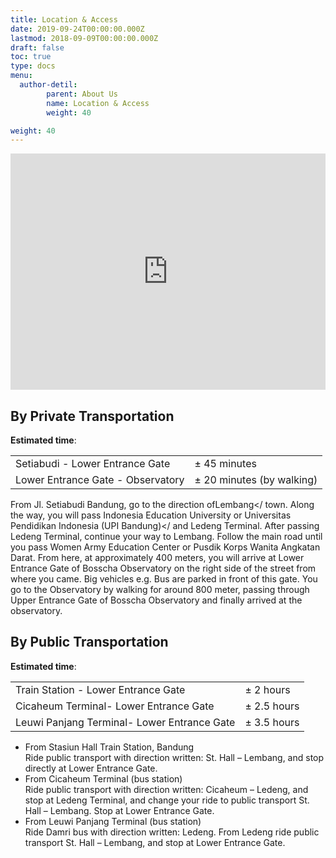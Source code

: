 ```yaml
---
title: Location & Access
date: 2019-09-24T00:00:00.000Z
lastmod: 2018-09-09T00:00:00.000Z
draft: false
toc: true
type: docs
menu:
  author-detil:
        parent: About Us
        name: Location & Access
        weight: 40

weight: 40
---
```

<!DOCTYPE html>
<html>
<head>
  <style>
    .google-maps {
        position: relative;
        padding-bottom: 75%; // This is the aspect ratio
        height: 0;
        overflow: hidden;
    }
    .google-maps iframe {
        position: absolute;
        top: 0;
        left: 0;
        width: 100% !important;
        height: 100% !important;
    }
  </style>
</head>
<body>
  <div class="google-maps">
    <iframe src="https://www.google.com/maps/embed?pb=!1m18!1m12!1m3!1d2648.8006423979327!2d107.61502643560667!3d-6.823567762410957!2m3!1f0!2f0!3f0!3m2!1i1024!2i768!4f13.1!3m3!1m2!1s0x2e68e11292b0db83%3A0xc0f73eee035e3ffd!2sBosscha!5e0!3m2!1sen!2sid!4v1552088642696" width="750" height="400" frameborder="0" style="border:0" allowfullscreen></iframe>
  </div>
</body>
</html>

## By Private Transportation

**Estimated time**: 

|       |       |
| ------- | ------- |
| Setiabudi - Lower Entrance Gate| $\pm$ 45 minutes |
| Lower Entrance Gate - Observatory | $\pm$ 20 minutes (by walking) |

From Jl. Setiabudi Bandung, go to the direction ofLembang</ town. Along the way, you will pass Indonesia Education University or Universitas Pendidikan Indonesia (UPI Bandung)</ and Ledeng Terminal. After passing Ledeng Terminal, continue your way to Lembang. Follow the main road until you pass Women Army Education Center or Pusdik Korps Wanita Angkatan Darat. From here, at approximately 400 meters, you will arrive at Lower Entrance Gate of Bosscha Observatory on the right side of the street from where you came. Big vehicles e.g. Bus are parked in front of this gate. You go to the Observatory by walking for around 800 meter, passing through Upper Entrance Gate of Bosscha Observatory and finally arrived at the observatory.

## By Public Transportation

**Estimated time**:

|       |       |
| ------- | ------- |
|  Train Station - Lower Entrance Gate | $\pm$ 2 hours |
| Cicaheum Terminal- Lower Entrance Gate | $\pm$ 2.5 hours |
| Leuwi Panjang Terminal- Lower Entrance Gate | $\pm$ 3.5 hours |
* From Stasiun Hall Train Station, Bandung <br>
Ride public transport with direction written: St. Hall – Lembang, and stop directly at Lower Entrance Gate.
* From Cicaheum Terminal (bus station) <br>
Ride public transport with direction written: Cicaheum – Ledeng, and stop at Ledeng Terminal, and change your ride to public transport St. Hall – Lembang. Stop at Lower Entrance Gate.
* From Leuwi Panjang Terminal (bus station) <br>
Ride Damri bus with direction written: Ledeng. From Ledeng ride public transport St. Hall – Lembang, and stop at Lower Entrance Gate.